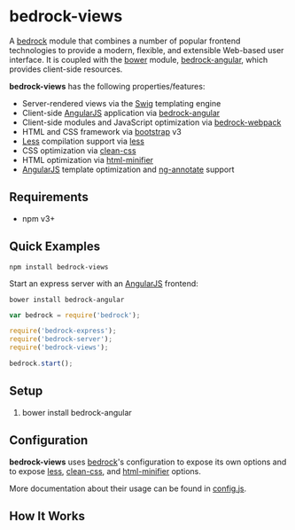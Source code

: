 # bedrock-views

A [bedrock][] module that combines a number of popular frontend technologies
to provide a modern, flexible, and extensible Web-based user interface. It
is coupled with the [bower][] module, [bedrock-angular][], which provides
client-side resources.

**bedrock-views** has the following properties/features:
* Server-rendered views via the [Swig][] templating engine
* Client-side [AngularJS][] application via [bedrock-angular][]
* Client-side modules and JavaScript optimization via [bedrock-webpack][]
* HTML and CSS framework via [bootstrap][] v3
* [Less][] compilation support via [less][]
* CSS optimization via [clean-css][]
* HTML optimization via [html-minifier][]
* [AngularJS][] template optimization and [ng-annotate][] support

## Requirements

- npm v3+

## Quick Examples

```
npm install bedrock-views
```

Start an express server with an [AngularJS][] frontend:

```
bower install bedrock-angular
```

```js
var bedrock = require('bedrock');

require('bedrock-express');
require('bedrock-server');
require('bedrock-views');

bedrock.start();
```

<!--
TODO: command line usage of compile-less
TODO: command line usage of optimize
TODO: use 'bedrock-views.vars.get' event
-->

## Setup

1. bower install bedrock-angular

## Configuration

**bedrock-views** uses [bedrock][]'s configuration to expose its own
options and to expose [less][], [clean-css][], and [html-minifier][] options.

<!--
TODO: description of `bedrock.config.views.vars`
TODO: description of how to override angular templates
-->

More documentation about their usage can be found in [config.js](./lib/config.js).

## How It Works

<!--
TODO: general
TODO: description of `bedrock-views.vars.get` event
TODO: description of `bedrock-views.add` event (possibly rename as well)
-->

<!--
TODO: description of 'bedrock-views.cli.optimize.init' event
-->

[bedrock]: https://github.com/digitalbazaar/bedrock
[bedrock-angular]: https://github.com/digitalbazaar/bedrock-angular
[bedrock-express]: https://github.com/digitalbazaar/bedrock-express
[bedrock-views]: https://github.com/digitalbazaar/bedrock-views
[bedrock-webpack]: https://github.com/digitalbazaar/bedrock-webpack
[bootstrap]: http://getbootstrap.com/
[bower]: http://bower.io/
[clean-css]: https://github.com/jakubpawlowicz/clean-css
[html-minifier]: https://github.com/kangax/html-minifier
[less]: https://github.com/less/less.js/
[ng-annotate]: https://github.com/olov/ng-annotate
[AngularJS]: https://github.com/angular/angular.js
[Less]: http://lesscss.org/
[Swig]: http://paularmstrong.github.io/swig/
